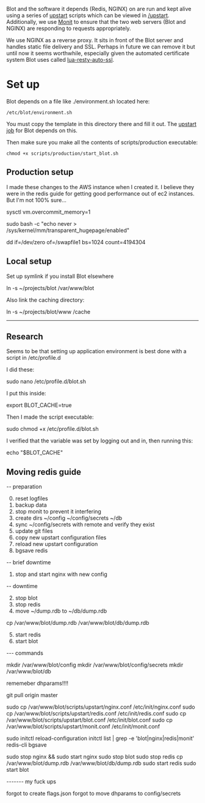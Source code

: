 Blot and the software it depends (Redis, NGINX) on are run and kept alive using a series of [upstart](https://en.wikipedia.org/wiki/Upstart) scripts which can be viewed in [/upstart](./upstart). Additionally, we use [Monit](https://en.wikipedia.org/wiki/Monit) to ensure that the two web servers (Blot and NGINX) are responding to requests appropriately. 

We use NGINX as a reverse proxy. It sits in front of the Blot server and handles static file delivery and SSL. Perhaps in future we can remove it but until now it seems worthwhile, especially given the automated certificate system Blot uses called [lua-resty-auto-ssl](https://github.com/GUI/lua-resty-auto-ssl).

# Set up

Blot depends on a file like ./environment.sh located here:

```
/etc/blot/environment.sh
```

You must copy the template in this directory there and fill it out. The [upstart job](./upstart/blot.conf) for Blot depends on this.

Then make sure you make all the contents of scripts/production executable:

```shell
chmod +x scripts/production/start_blot.sh
```


## Production setup

I made these changes to the AWS instance when I created it. I believe they were in the redis guide for getting good performance out of ec2 instances. But I'm not 100% sure...

sysctl vm.overcommit_memory=1

sudo bash -c "echo never > /sys/kernel/mm/transparent_hugepage/enabled"

dd if=/dev/zero of=/swapfile1 bs=1024 count=4194304



## Local setup

Set up symlink if you install Blot elsewhere

ln -s ~/projects/blot /var/www/blot

Also link the caching directory:

ln -s ~/projects/blot/www /cache


---

## Research

Seems to be that setting up application environment is best done with a script in /etc/profile.d

I did these:

sudo nano /etc/profile.d/blot.sh

I put this inside:

export BLOT_CACHE=true

Then I made the script executable:

sudo chmod +x /etc/profile.d/blot.sh

I verified that the variable was set by logging out and in, then running this:

echo "$BLOT_CACHE"




## Moving redis guide

-- preparation

0. reset logfiles
1. backup data
2. stop monit to prevent it interfering
3. create dirs ~/config ~/config/secrets ~/db
4. sync ~/config/secrets with remote and verify they exist
5. update git files
6. copy new upstart configuration files
7. reload new upstart configuration
8. bgsave redis

-- brief downtime

1. stop and start nginx with new config

-- downtime

2. stop blot
3. stop redis
4. move ~/dump.rdb to ~/db/dump.rdb

cp /var/www/blot/dump.rdb /var/www/blot/db/dump.rdb

5. start redis
6. start blot

--- commands


mkdir /var/www/blot/config
mkdir /var/www/blot/config/secrets
mkdir /var/www/blot/db

rememeber dhparams!!!!


git pull origin master

sudo cp /var/www/blot/scripts/upstart/nginx.conf /etc/init/nginx.conf
sudo cp /var/www/blot/scripts/upstart/redis.conf /etc/init/redis.conf
sudo cp /var/www/blot/scripts/upstart/blot.conf /etc/init/blot.conf
sudo cp /var/www/blot/scripts/upstart/monit.conf /etc/init/monit.conf

sudo initctl reload-configuration
initctl list | grep -e 'blot\|nginx\|redis\|monit'
redis-cli bgsave

sudo stop nginx && sudo start nginx
sudo stop blot
sudo stop redis
cp /var/www/blot/dump.rdb /var/www/blot/db/dump.rdb
sudo start redis
sudo start blot


------- my fuck ups

forgot to create flags.json
forgot to move dhparams to config/secrets